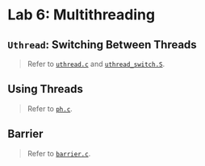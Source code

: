 # Lab 6: Multithreading

## `Uthread`: Switching Between Threads

> Refer to [`uthread.c`](../user/uthread.c) and [`uthread_switch.S`](../user/uthread_switch.S).

## Using Threads

> Refer to [`ph.c`](../notxv6/ph.c).

## Barrier

> Refer to [`barrier.c`](../notxv6/barrier.c).
